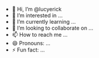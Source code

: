 - 👋 Hi, I’m @lucyerick
- 👀 I’m interested in ...
- 🌱 I’m currently learning ...
- 💞️ I’m looking to collaborate on ...
- 📫 How to reach me ...
- 😄 Pronouns: ...
- ⚡ Fun fact: ...

<!---
lucyerick/lucyerick is a ✨ special ✨ repository because its `README.md` (this file) appears on your GitHub profile.
You can click the Preview link to take a look at your changes.
--->
